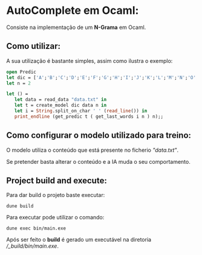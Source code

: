 # AutoComplete em Ocaml:

Consiste na implementação de um **N-Grama** em Ocaml.

## Como utilizar:
A sua utilização é bastante simples, assim como ilustra o exemplo:
```Ocaml
open Predic
let dic = ['A';'B';'C';'D';'E';'F';'G';'H';'I';'J';'K';'L';'M';'N';'O';'P';'Q';'R';'S';'T';'U';'V';'W';'X';'Y';'Z']
let n = 2

let () =
   let data = read_data "data.txt" in
   let t = create_model dic data n in
   let i = String.split_on_char ' ' (read_line()) in
   print_endline (get_predic t ( get_last_words i n ) n);;

```
## Como configurar o modelo utilizado para treino:
O modelo utiliza o conteúdo que está presente no ficherio *"data.txt"*.

Se pretender basta alterar o conteúdo e a IA muda o seu comportamento.

## Project build and execute:
Para dar build o projeto baste executar:
```Shell
dune build
```

Para executar pode utilizar o comando:
```Shell
dune exec bin/main.exe
```

Após ser feito o **build** é gerado um executável na diretoria */_build/bin/main.exe*.